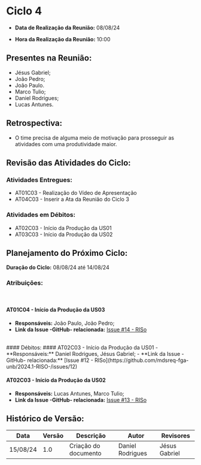 # Ciclo 4

- **Data de Realização da Reunião:**
08/08/24

- **Hora da Realização da Reunião:**
10:00

## Presentes na Reunião:
- Jésus Gabriel;
- João Pedro;
- João Paulo.
- Marco Tulio;
- Daniel Rodrigues;
- Lucas Antunes.

## Retrospectiva:
- O time precisa de alguma meio de motivação para prosseguir as atividades com uma produtividade maior.

## Revisão das Atividades do Ciclo:
### **Atividades Entregues:**
- AT01C03 - Realização do Vídeo de Apresentação
- AT04C03 - Inserir a Ata da Reunião do Ciclo 3

### **Atividades em Débitos:**
- AT02C03 - Início da Produção da US01
- AT03C03 - Início da Produção da US02

## Planejamento do Próximo Ciclo:
**Duração do Ciclo:** 08/08/24 até 14/08/24

### **Atribuições:**
<br>

#### AT01C04 - Início da Produção da US03
- **Responsáveis:** João Paulo, João Pedro;
- **Link da Issue -GitHub- relacionada:** [Issue #14 - RISo](https://github.com/mdsreq-fga-unb/2024.1-RISO-/issues/14)

<br>
#### Débitos:
#### AT02C03 - Início da Produção da US01
- **Responsáveis:** Daniel Rodrigues, Jésus Gabriel;
- **Link da Issue -GitHub- relacionada:** [Issue #12 - RISo](https://github.com/mdsreq-fga-unb/2024.1-RISO-/issues/12)

#### AT02C03 - Início da Produção da US02
- **Responsáveis:** Lucas Antunes, Marco Tulio;
- **Link da Issue -GitHub- relacionada:** [Issue #13 - RISo](https://github.com/mdsreq-fga-unb/2024.1-RISO-/issues/13)

## Histórico de Versão:
Data | Versão | Descrição | Autor | Revisores 
---- | ------ | --------- | ----- | ---------
15/08/24 | 1.0 | Criação do documento | Daniel Rodrigues | Jésus Gabriel
